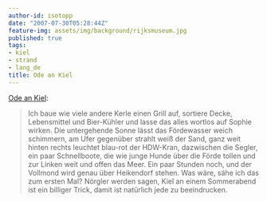 ```yaml
---
author-id: isotopp
date: "2007-07-30T05:28:44Z"
feature-img: assets/img/background/rijksmuseum.jpg
published: true
tags:
- kiel
- strand
- lang_de
title: Ode an Kiel
---
```

<a href="http://www.spiegel.de/reise/staedte/0,1518,494868,00.html ">Ode an Kiel</a>: <blockquote>Ich baue wie viele andere Kerle einen Grill auf, sortiere Decke, Lebensmittel und Bier-Kühler und lasse das alles wortlos auf Sophie wirken. Die untergehende Sonne lässt das Fördewasser weich schimmern, am Ufer gegenüber strahlt weiß der Sand, ganz weit hinten rechts leuchtet blau-rot der HDW-Kran, dazwischen die Segler, ein paar Schnellboote, die wie junge Hunde über die Förde tollen und zur Linken weit und offen das Meer. Ein paar Stunden noch, und der Vollmond wird genau über Heikendorf stehen. Was wäre, sähe ich das zum ersten Mal? Nörgler werden sagen, Kiel an einem Sommerabend ist ein billiger Trick, damit ist natürlich jede zu beeindrucken.</blockquote>
